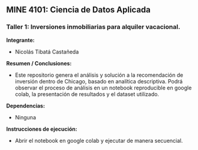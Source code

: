 ## MINE 4101: Ciencia de Datos Aplicada
### Taller 1: Inversiones inmobiliarias para alquiler vacacional.

**Integrante:**
- Nicolás Tibatá Castañeda

**Resumen / Conclusiones:**
- Este repositorio genera el análisis y solución a la recomendación de inversión dentro de Chicago, basado en analítica descriptiva. Podrá observar el proceso de análisis en un notebook reproducible en google colab, la presentación de resultados y el dataset utilizado.

**Dependencias:**
- Ninguna

**Instrucciones de ejecución:**
- Abrir el notebook en google colab y ejecutar de manera secuencial.
